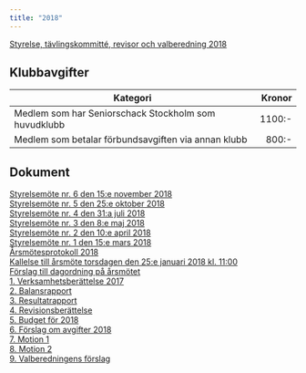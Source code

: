 ```yaml
---
title: "2018"
---
```

[Styrelse, tävlingskommitté, revisor och valberedning 2018](seniorstyrelse_2018.pdf)

## Klubbavgifter

|Kategori|Kronor|
|-|-:|
Medlem som har Seniorschack Stockholm som huvudklubb|1100:-|
Medlem som betalar förbundsavgiften via annan klubb|800:-|

## Dokument

[Styrelsemöte nr. 6 den 15:e november 2018](Protokoll_SrS_nr6_2018.pdf)  
[Styrelsemöte nr. 5 den 25:e oktober 2018](Protokoll_SrS_nr5_2018.pdf)  
[Styrelsemöte nr. 4 den 31:a juli 2018](Protokoll_SrS_nr4_2018.pdf)  
[Styrelsemöte nr. 3 den 8:e maj 2018](Protokoll_SrS_nr3_2018.pdf)  
[Styrelsemöte nr. 2 den 10:e april 2018](Protokoll_SrS_nr2_2018.pdf)  
[Styrelsemöte nr. 1 den 15:e mars 2018](Protokoll_SrS_nr1_2018.pdf)  
[Årsmötesprotokoll 2018](arsmote_protokoll_2018.pdf)  
[Kallelse till årsmöte torsdagen den 25:e januari 2018 kl. 11:00](kallelse_arsmote_2018.pdf)  
[Förslag till dagordning på årsmötet](dagordning_arsmote_2018.pdf)  
[1. Verksamhetsberättelse 2017](verksamhet_2017.pdf)  
[2. Balansrapport](171231_Balansrapport.pdf)  
[3. Resultatrapport](171231_Resultatrapport.pdf)  
[4. Revisionsberättelse](Revisionsberattelse.pdf)  
[5. Budget för 2018](budget_2018.pdf)  
[6. Förslag om avgifter 2018](avgiftsforslag_2018.pdf)  
[7. Motion 1](Motion2018.pdf)  
[8. Motion 2](Motion_arsmote_2018.pdf)  
[9. Valberedningens förslag](Valberedningens_forslag_2018.pdf)  
